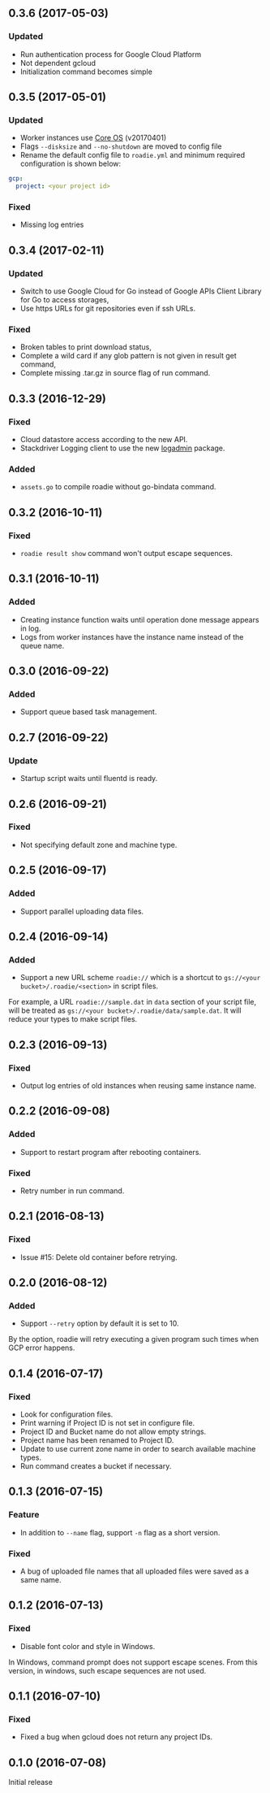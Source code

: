 ## 0.3.6 (2017-05-03)
### Updated
- Run authentication process for Google Cloud Platform
- Not dependent gcloud
- Initialization command becomes simple


## 0.3.5 (2017-05-01)
### Updated
- Worker instances use [Core OS](https://coreos.com/) (v20170401)
- Flags `--disksize` and `--no-shutdown` are moved to config file
- Rename the default config file to `roadie.yml` and minimum required configuration is shown below:
```yml
gcp:
  project: <your project id>
```

### Fixed
- Missing log entries


## 0.3.4 (2017-02-11)
### Updated
- Switch to use Google Cloud for Go instead of Google APIs Client Library for
  Go to access storages,
- Use https URLs for git repositories even if ssh URLs.

### Fixed
- Broken tables to print download status,
- Complete a wild card if any glob pattern is not given in result get command,
- Complete missing .tar.gz in source flag of run command.


## 0.3.3 (2016-12-29)
### Fixed
- Cloud datastore access according to the new API.
- Stackdriver Logging client to use the new [logadmin](https://godoc.org/cloud.google.com/go/logging/logadmin) package.

### Added
- `assets.go` to compile roadie without go-bindata command.


## 0.3.2 (2016-10-11)
### Fixed
- `roadie result show` command won't output escape sequences.


## 0.3.1 (2016-10-11)
### Added
- Creating instance function waits until operation done message appears in log.
- Logs from worker instances have the instance name instead of the queue name.


## 0.3.0 (2016-09-22)
### Added
- Support queue based task management.


## 0.2.7 (2016-09-22)
### Update
- Startup script waits until fluentd is ready.


## 0.2.6 (2016-09-21)
### Fixed
- Not specifying default zone and machine type.


## 0.2.5 (2016-09-17)
### Added
- Support parallel uploading data files.


## 0.2.4 (2016-09-14)
### Added
- Support a new URL scheme `roadie://` which is a shortcut to
  `gs://<your bucket>/.roadie/<section>` in script files.

For example, a URL `roadie://sample.dat` in `data` section of your script file,
will be treated as `gs://<your bucket>/.roadie/data/sample.dat`.
It will reduce your types to make script files.


## 0.2.3 (2016-09-13)
### Fixed
- Output log entries of old instances when reusing same instance name.


## 0.2.2 (2016-09-08)
### Added
- Support to restart program after rebooting containers.

### Fixed
- Retry number in run command.


## 0.2.1 (2016-08-13)
### Fixed
- Issue #15: Delete old container before retrying.


## 0.2.0 (2016-08-12)
### Added
- Support `--retry` option by default it is set to 10.

By the option, roadie will retry executing a given program such times
when GCP error happens.


## 0.1.4 (2016-07-17)
### Fixed
- Look for configuration files.
- Print warning if Project ID is not set in configure file.
- Project ID and Bucket name do not allow empty strings.
- Project name has been renamed to Project ID.
- Update to use current zone name in order to search available machine types.
- Run command creates a bucket if necessary.


## 0.1.3 (2016-07-15)
### Feature

- In addition to `--name` flag, support `-n` flag as a short version.

### Fixed

- A bug of uploaded file names that all uploaded files were saved as a same name.


## 0.1.2 (2016-07-13)
### Fixed

- Disable font color and style in Windows.

In Windows, command prompt does not support escape scenes.
From this version, in windows, such escape sequences are not used.


## 0.1.1 (2016-07-10)
### Fixed

- Fixed a bug when gcloud does not return any project IDs.


## 0.1.0 (2016-07-08)
Initial release
